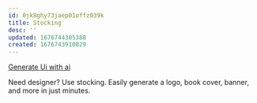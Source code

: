 ```yaml
---
id: 0jk8ghy73jaep01offz039k
title: Stocking
desc: ''
updated: 1676744305388
created: 1676743910829
---
```


[Generate Ui with ai](https://stocking.ai)

Need designer? Use stocking.
Easily generate a logo, book cover,
banner, and more in just minutes.